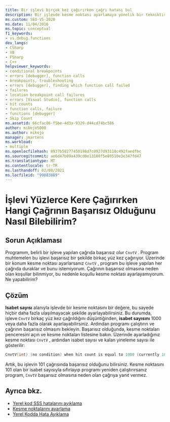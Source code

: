 ```yaml
---
title: Bir işlevi birçok kez çağırırken çağrı hatası bul
description: Bir işlevde kesme noktası ayarlamaya yönelik bir tekniktir ve bu, break 'in yalnızca işlevin başarısız olduğu çağrıda gerçekleşmesinden kaynaklanır.
ms.custom: SEO-VS-2020
ms.date: 11/04/2016
ms.topic: conceptual
f1_keywords:
- vs.debug.functions
dev_langs:
- CSharp
- VB
- FSharp
- C++
helpviewer_keywords:
- conditional breakpoints
- errors [debugger], function calls
- breakpoints, troubleshooting
- errors [debugger], finding which function call failed
- failures
- location breakpoint call failures
- errors [Visual Studio], function calls
- hit counts
- function calls, failure
- functions [debugger]
- Skip Count
ms.assetid: 66cfac86-f5be-4d3a-9329-d44cd74bc586
author: mikejo5000
ms.author: mikejo
manager: jmartens
ms.workload:
- multiple
ms.openlocfilehash: 8937b58277450198d7c0927d93118c492faedfbc
ms.sourcegitcommit: ae6d47b09a439cd0e13180f5e89510e3e347fd47
ms.translationtype: MT
ms.contentlocale: tr-TR
ms.lasthandoff: 02/08/2021
ms.locfileid: "99883889"
---
```

# <a name="when-calling-a-function-hundreds-of-times-how-do-i-know-which-call-failed"></a>İşlevi Yüzlerce Kere Çağırırken Hangi Çağrının Başarısız Olduğunu Nasıl Bilebilirim?
## <a name="problem-description"></a>Sorun Açıklaması
 Programım, belirli bir işleve yapılan çağrıda başarısız olur `CnvtV` . Program muhtemelen bu işlevi başarısız bir şekilde birkaç yüz kez çağırıyor. Üzerinde bir konum kesme noktası ayarlarsanız `CnvtV` , program bu işleve yapılan her çağrıda duraklar ve bunu istemiyorum. Çağrının başarısız olmasına neden olan koşullar bilinmiyor, bu nedenle koşullu kesme noktası ayarlayamıyorum. Ne yapabilirim?

## <a name="solution"></a>Çözüm
 **Isabet sayısı** alanıyla işlevde bir kesme noktasını bir değere, bu sayede hiçbir daha fazla ulaşılmayacak şekilde ayarlayabilirsiniz. Bu durumda, işleve `CnvtV` birkaç yüz kez çağrıldığını düşüntiğinden, **isabet sayısını** 1000 veya daha fazla olarak ayarlayabilirsiniz. Ardından programı çalıştırın ve çağrının başarısız olmasını bekleyin. Başarısız olduğunda, kesme noktaları penceresini açın ve kesme noktaları listesine bakın. Üzerinde ayarladığınız kesme noktası `CnvtV` , ardından isabet sayısı ve kalan yineleme sayısı ile gösterilir:

```cpp
CnvtV(int) (no condition) when hit count is equal to 1000 (currently 101)
```

 Artık, bu işlevin 101 çağrısında başarısız olduğunu bilirsiniz. Kesme noktasını 101 olan bir isabet sayısıyla sıfırlayıp programı yeniden çalıştırırsanız program, `CnvtV` başarısız olmasına neden olan çağrıya yanıt vermez.

## <a name="see-also"></a>Ayrıca bkz.
- [Yerel kod SSS hatalarını ayıklama](../debugger/debugging-native-code-faqs.md)
- [Kesme noktalarını ayarlama](/previous-versions/ktf38f66(v=vs.100))
- [Yerel Kodda Hata Ayıklama](../debugger/debugging-native-code.md)